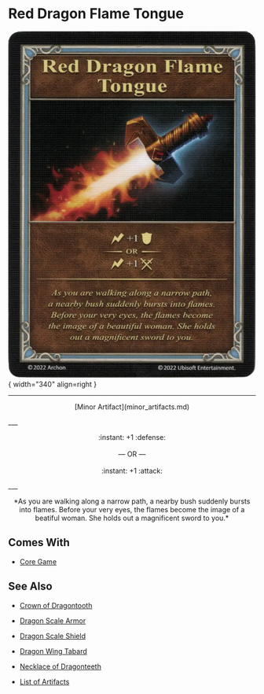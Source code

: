 # Red Dragon Flame Tongue

![Red Dragon Flame Tongue](../assets/artifacts_minor-red_dragon_flame_tongue.webp){ width="340" align=right }
___
<p style="text-align: center;" markdown>[Minor Artifact](minor_artifacts.md)</p>
___
<p style="text-align: center;" markdown>:instant: +1 :defense:<br><br>— OR —<br><br>:instant: +1 :attack:</p>
___
<p style="text-align: center;" markdown>*As you are walking along a narrow path, a nearby bush suddenly bursts into flames. Before your very eyes, the flames become the image of a beatiful woman. She holds out a magnificent sword to you.*</p>


## Comes With

- [Core Game](../content.md)


## See Also

- [Crown of Dragontooth](crown_of_dragontooth.md)
- [Dragon Scale Armor](dragon_scale_armor.md)
- [Dragon Scale Shield](dragon_scale_shield.md)
- [Dragon Wing Tabard](dragon_wing_tabard.md)
- [Necklace of Dragonteeth](necklace_of_dragonteeth.md)

- [List of Artifacts](index.md)
